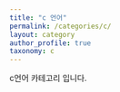 ```yaml
---
title: "c 언어"
permalink: /categories/c/
layout: category
author_profile: true
taxonomy: c
---
```


c언어 카테고리 입니다.